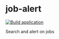 # job-alert
[![Build application](https://github.com/ByIvo/job-alert/actions/workflows/build.yaml/badge.svg)](https://github.com/ByIvo/job-alert/actions/workflows/build.yaml)

Search and alert on jobs
